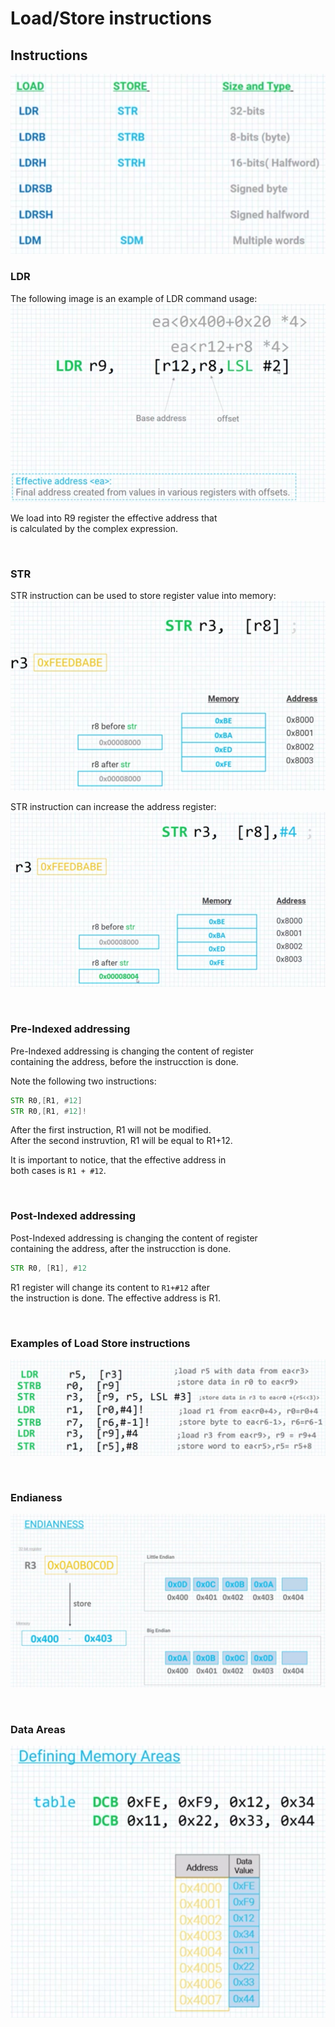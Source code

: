 # Load/Store instructions

## Instructions

![Freq used intructions](img/load_store_inst/inst.PNG)

### LDR
The following image is an example of LDR command usage: 
![LDR example](img/load_store_inst/ldr_example.PNG)

We load into R9 register the effective address that  
is calculated by the complex expression.  

</br>

### STR

STR instruction can be used to store register value into memory:    
![STR example](img/load_store_inst/str_example.PNG)

STR instruction can increase the address register:
![STR example](img/load_store_inst/str_example_2.PNG)

</br>

### Pre-Indexed addressing

Pre-Indexed addressing is changing the content of register    
containing the address, before the instrucction is done.  

Note the following two instructions:
``` asm
STR R0,[R1, #12]    
STR R0,[R1, #12]!  
```

After the first instruction, R1 will not be modified.  
After the second instruvtion, R1 will be equal to R1+12.

It is important to notice, that the effective address in  
both cases is `R1 + #12`.

</br>

### Post-Indexed addressing

Post-Indexed addressing is changing the content of register    
containing the address, after the instrucction is done.  

``` asm
STR R0, [R1], #12
```

R1 register will change its content to `R1+#12` after   
the instruction is done. The effective address is R1.  

</br>

### Examples of Load Store instructions
![Instructions examples](img/load_store_inst/instr_exmpl.PNG)

</br>

### Endianess
![Endianess ](img/load_store_inst/endianness.PNG)

</br>

### Data Areas
![Data Areas](img/load_store_inst/data_areas.PNG)

